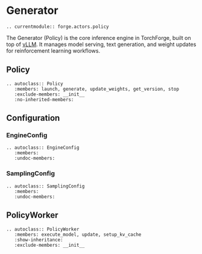 # Generator

```{eval-rst}
.. currentmodule:: forge.actors.policy
```

The Generator (Policy) is the core inference engine in TorchForge,
built on top of [vLLM](https://docs.vllm.ai/en/latest/).
It manages model serving, text generation, and weight updates for reinforcement learning workflows.

## Policy

```{eval-rst}
.. autoclass:: Policy
   :members: launch, generate, update_weights, get_version, stop
   :exclude-members: __init__
   :no-inherited-members:
```

## Configuration

### EngineConfig

```{eval-rst}
.. autoclass:: EngineConfig
   :members:
   :undoc-members:
```

### SamplingConfig

```{eval-rst}
.. autoclass:: SamplingConfig
   :members:
   :undoc-members:
```

## PolicyWorker

```{eval-rst}
.. autoclass:: PolicyWorker
   :members: execute_model, update, setup_kv_cache
   :show-inheritance:
   :exclude-members: __init__
```
